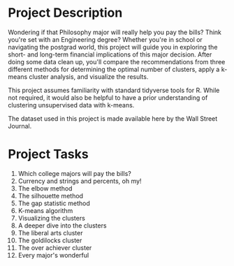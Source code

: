 # Project Description
Wondering if that Philosophy major will really help you pay the bills? Think you're set with an Engineering degree? Whether you're in school or navigating the postgrad world, this project will guide you in exploring the short- and long-term financial implications of this major decision. After doing some data clean up, you'll compare the recommendations from three different methods for determining the optimal number of clusters, apply a k-means cluster analysis, and visualize the results.

This project assumes familiarity with standard tidyverse tools for R. While not required, it would also be helpful to have a prior understanding of clustering unsupervised data with k-means.

The dataset used in this project is made available here by the Wall Street Journal.

# Project Tasks
1. Which college majors will pay the bills?
2. Currency and strings and percents, oh my!
3. The elbow method
4. The silhouette method
5. The gap statistic method
6. K-means algorithm
7. Visualizing the clusters
8. A deeper dive into the clusters
9. The liberal arts cluster
10. The goldilocks cluster
11. The over achiever cluster
12. Every major's wonderful

